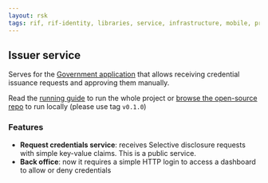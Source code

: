 ```yaml
---
layout: rsk
tags: rif, rif-identity, libraries, service, infrastructure, mobile, protocols, mvp, design, rbtc, defi, decentralized, quick-start, guides, tutorial, networks, dapps, tools, rootstock, rsk, ethereum, smart-contracts, install, get-started, how-to, mainnet, testnet, contracts, wallets, web3, crypto
---
```


## Issuer service

Serves for the [Government application](../../applications/issuer-app) that allows receiving credential issuance requests and approving them manually.

Read the [running guide](../../run) to run the whole project or [browse the open-source repo](https://github.com/rsksmart/rif-identity-services/tree/v0.1.0/services/issuer) to run locally (please use tag `v0.1.0`)

### Features

- **Request credentials service**: receives Selective disclosure requests with simple key-value claims. This is a public service.
- **Back office**: now it requires a simple HTTP login to access a dashboard to allow or deny credentials
